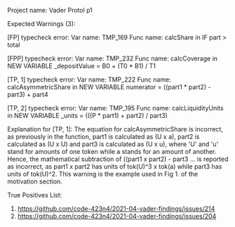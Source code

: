 Project name: Vader Protol p1

Expected Warnings (3):

[FP]  typecheck error: Var name: TMP_169 Func name: calcShare in IF part > total

[FPP] typecheck error: Var name: TMP_232 Func name: calcCoverage in NEW VARIABLE _depositValue = B0 + (T0 * B1) / T1

[TP, 1] typecheck error: Var name: TMP_222 Func name: calcAsymmetricShare in NEW VARIABLE numerator = ((part1 * part2) - part3) + part4

[TP, 2] typecheck error: Var name: TMP_195 Func name: calcLiquidityUnits in NEW VARIABLE _units = (((P * part1) + part2) / part3)

Explanation for [TP, 1]: The equation for calcAsymmetricShare is incorrect, as previously in the function, part1 is calculated as (U x a), part2 is calculated as (U x U) and part3 is calculated as (U x u), where 'U' and 'u' stand for amounts of one token while a stands for an amount of another. 
Hence, the mathematical subtraction of ((part1 x part2) - part3 ... is reported as incorrect, as part1 x part2 has units of tok(U)^3 x tok(a) while part3 has units of tok(U)^2. This warning is the example used in Fig 1. of the motivation section.

True Positives List:
1) https://github.com/code-423n4/2021-04-vader-findings/issues/214
2) https://github.com/code-423n4/2021-04-vader-findings/issues/204
